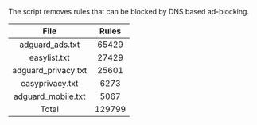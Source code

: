 The script removes rules that can be blocked by DNS based ad-blocking.


| File | Rules |
|:----:|:-----:|
| adguard_ads.txt | 65429 |
| easylist.txt | 27429 |
| adguard_privacy.txt | 25601 |
| easyprivacy.txt | 6273 |
| adguard_mobile.txt | 5067 |
| Total | 129799 |